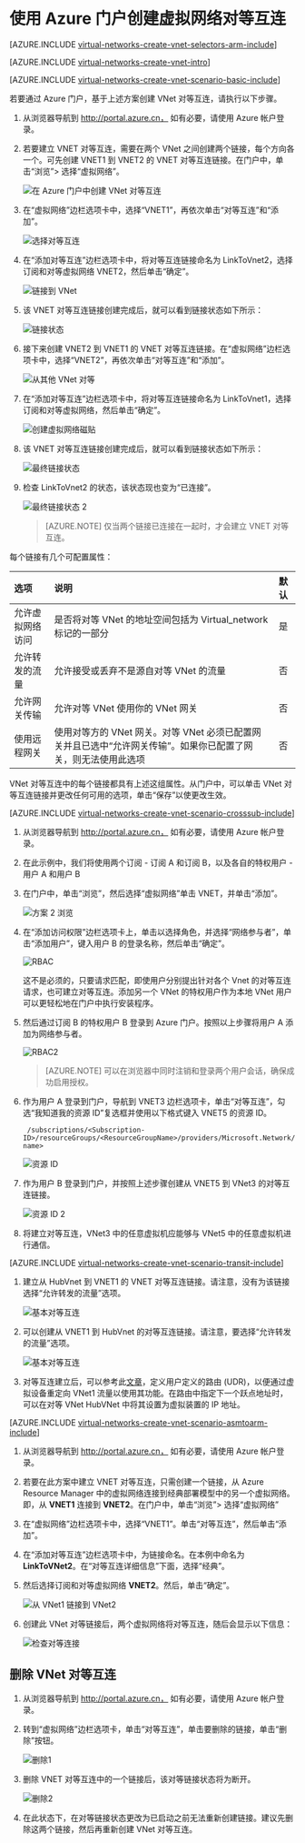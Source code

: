 <properties
   pageTitle="使用 Azure 门户创建 VNet 对等互连 | Azure"
   description="了解如何在 Resource Manager 中使用 Azure 门户创建虚拟网络。"
   services="virtual-network"
   documentationCenter=""
   authors="NarayanAnnamalai"
   manager="jefco"
   editor=""
   tags="azure-resource-manager"/>

<tags
   ms.service="virtual-network"
   ms.devlang="na"
   ms.topic="hero-article"
   ms.tgt_pltfrm="na"
   ms.workload="infrastructure-services"
   ms.date="09/14/2016"
   wacn.date="12/07/2016"
   ms.author="narayanannamalai;annahar"/>

# 使用 Azure 门户创建虚拟网络对等互连

[AZURE.INCLUDE [virtual-networks-create-vnet-selectors-arm-include](../../includes/virtual-networks-create-vnetpeering-selectors-arm-include.md)]

[AZURE.INCLUDE [virtual-networks-create-vnet-intro](../../includes/virtual-networks-create-vnetpeering-intro-include.md)]

[AZURE.INCLUDE [virtual-networks-create-vnet-scenario-basic-include](../../includes/virtual-networks-create-vnetpeering-scenario-basic-include.md)]

若要通过 Azure 门户，基于上述方案创建 VNet 对等互连，请执行以下步骤。

1. 从浏览器导航到 http://portal.azure.cn， 如有必要，请使用 Azure 帐户登录。
2. 若要建立 VNET 对等互连，需要在两个 VNet 之间创建两个链接，每个方向各一个。可先创建 VNET1 到 VNET2 的 VNET 对等互连链接。在门户中，单击“浏览”> 选择“虚拟网络”。

	![在 Azure 门户中创建 VNet 对等互连](./media/virtual-networks-create-vnetpeering-arm-portal/figure01.png)

3. 在“虚拟网络”边栏选项卡中，选择“VNET1”，再依次单击“对等互连”和“添加”。

	![选择对等互连](./media/virtual-networks-create-vnetpeering-arm-portal/figure02.png)

4. 在“添加对等互连”边栏选项卡中，将对等互连链接命名为 LinkToVnet2，选择订阅和对等虚拟网络 VNET2，然后单击“确定”。

	![链接到 VNet](./media/virtual-networks-create-vnetpeering-arm-portal/figure03.png)

5. 该 VNET 对等互连链接创建完成后，就可以看到链接状态如下所示：

	![链接状态](./media/virtual-networks-create-vnetpeering-arm-portal/figure04.png)

6. 接下来创建 VNET2 到 VNET1 的 VNET 对等互连链接。在“虚拟网络”边栏选项卡中，选择“VNET2”，再依次单击“对等互连”和“添加”。

	![从其他 VNet 对等](./media/virtual-networks-create-vnetpeering-arm-portal/figure05.png)

7. 在“添加对等互连”边栏选项卡中，将对等互连链接命名为 LinkToVnet1，选择订阅和对等虚拟网络，然后单击“确定”。

	![创建虚拟网络磁贴](./media/virtual-networks-create-vnetpeering-arm-portal/figure06.png)

8. 该 VNET 对等互连链接创建完成后，就可以看到链接状态如下所示：

	![最终链接状态](./media/virtual-networks-create-vnetpeering-arm-portal/figure07.png)

9. 检查 LinkToVnet2 的状态，该状态现也变为“已连接”。

	![最终链接状态 2](./media/virtual-networks-create-vnetpeering-arm-portal/figure08.png)  


    > [AZURE.NOTE] 仅当两个链接已连接在一起时，才会建立 VNET 对等互连。

每个链接有几个可配置属性：

|选项|说明|默认|
|:-----|:----------|:------|
|允许虚拟网络访问|是否将对等 VNet 的地址空间包括为 Virtual\_network 标记的一部分|是|
|允许转发的流量|允许接受或丢弃不是源自对等 VNet 的流量|否|
|允许网关传输|允许对等 VNet 使用你的 VNet 网关|否|
|使用远程网关|使用对等方的 VNet 网关。对等 VNet 必须已配置网关并且已选中“允许网关传输”。如果你已配置了网关，则无法使用此选项|否|

VNet 对等互连中的每个链接都具有上述这组属性。从门户中，可以单击 VNet 对等互连链接并更改任何可用的选项，单击“保存”以使更改生效。

[AZURE.INCLUDE [virtual-networks-create-vnet-scenario-crosssub-include](../../includes/virtual-networks-create-vnetpeering-scenario-crosssub-include.md)]

1. 从浏览器导航到 http://portal.azure.cn， 如有必要，请使用 Azure 帐户登录。
2. 在此示例中，我们将使用两个订阅 - 订阅 A 和订阅 B，以及各自的特权用户 - 用户 A 和用户 B
3. 在门户中，单击“浏览”，然后选择“虚拟网络”单击 VNET，并单击“添加”。

    ![方案 2 浏览](./media/virtual-networks-create-vnetpeering-arm-portal/figure09.png)

4. 在“添加访问权限”边栏选项卡上，单击以选择角色，并选择“网络参与者”，单击“添加用户”，键入用户 B 的登录名称，然后单击“确定”。

    ![RBAC](./media/virtual-networks-create-vnetpeering-arm-portal/figure10.png)

    这不是必须的，只要请求匹配，即使用户分别提出针对各个 Vnet 的对等互连请求，也可建立对等互连。添加另一个 VNet 的特权用户作为本地 VNet 用户可以更轻松地在门户中执行安装程序。

5. 然后通过订阅 B 的特权用户 B 登录到 Azure 门户。按照以上步骤将用户 A 添加为网络参与者。

    ![RBAC2](./media/virtual-networks-create-vnetpeering-arm-portal/figure11.png)  


    > [AZURE.NOTE] 可以在浏览器中同时注销和登录两个用户会话，确保成功启用授权。

6. 作为用户 A 登录到门户，导航到 VNET3 边栏选项卡，单击“对等互连”，勾选“我知道我的资源 ID”复选框并使用以下格式键入 VNET5 的资源 ID。

        /subscriptions/<Subscription- ID>/resourceGroups/<ResourceGroupName>/providers/Microsoft.Network/VirtualNetwork/<VNET name>

    ![资源 ID](./media/virtual-networks-create-vnetpeering-arm-portal/figure12.png)

7. 作为用户 B 登录到门户，并按照上述步骤创建从 VNET5 到 VNet3 的对等互连链接。

    ![资源 ID 2](./media/virtual-networks-create-vnetpeering-arm-portal/figure13.png)  


8. 将建立对等互连，VNet3 中的任意虚拟机应能够与 VNet5 中的任意虚拟机进行通信。

[AZURE.INCLUDE [virtual-networks-create-vnet-scenario-transit-include](../../includes/virtual-networks-create-vnetpeering-scenario-transit-include.md)]

1. 建立从 HubVnet 到 VNET1 的 VNET 对等互连链接。请注意，没有为该链接选择“允许转发的流量”选项。

    ![基本对等互连](./media/virtual-networks-create-vnetpeering-arm-portal/figure14.png)  


2. 可以创建从 VNET1 到 HubVnet 的对等互连链接。请注意，要选择“允许转发的流量”选项。

    ![基本对等互连](./media/virtual-networks-create-vnetpeering-arm-portal/figure15a.png)  


3. 对等互连建立后，可以参考此[文章](/documentation/articles/virtual-network-create-udr-arm-ps/)，定义用户定义的路由 (UDR)，以便通过虚拟设备重定向 VNet1 流量以使用其功能。在路由中指定下一个跃点地址时，可以在对等 VNet HubVNet 中将其设置为虚拟装置的 IP 地址。


[AZURE.INCLUDE [virtual-networks-create-vnet-scenario-asmtoarm-include](../../includes/virtual-networks-create-vnetpeering-scenario-asmtoarm-include.md)]



1. 从浏览器导航到 http://portal.azure.cn， 如有必要，请使用 Azure 帐户登录。

2. 若要在此方案中建立 VNET 对等互连，只需创建一个链接，从 Azure Resource Manager 中的虚拟网络连接到经典部署模型中的另一个虚拟网络。即，从 **VNET1** 连接到 **VNET2**。在门户中，单击“浏览”> 选择“虚拟网络”

3. 在“虚拟网络”边栏选项卡中，选择“VNET1”。单击“对等互连”，然后单击“添加”。

4. 在“添加对等互连”边栏选项卡中，为链接命名。在本例中命名为 **LinkToVNet2**。在“对等互连详细信息”下面，选择“经典”。

5. 然后选择订阅和对等虚拟网络 **VNET2**。然后，单击“确定”。

    ![从 VNet1 链接到 VNet2](./media/virtual-networks-create-vnetpeering-arm-portal/figure18.png)  


6. 创建此 VNet 对等链接后，两个虚拟网络将对等互连，随后会显示以下信息：

    ![检查对等连接](./media/virtual-networks-create-vnetpeering-arm-portal/figure19.png)  



## 删除 VNet 对等互连

1.	从浏览器导航到 http://portal.azure.cn， 如有必要，请使用 Azure 帐户登录。
2.	转到“虚拟网络”边栏选项卡，单击“对等互连”，单击要删除的链接，单击“删除”按钮。

    ![删除1](./media/virtual-networks-create-vnetpeering-arm-portal/figure15.png)

3. 删除 VNET 对等互连中的一个链接后，该对等链接状态将为断开。

    ![删除2](./media/virtual-networks-create-vnetpeering-arm-portal/figure16.png)

4. 在此状态下，在对等链接状态更改为已启动之前无法重新创建链接。建议先删除这两个链接，然后再重新创建 VNet 对等互连。

<!---HONumber=Mooncake_1010_2016-->